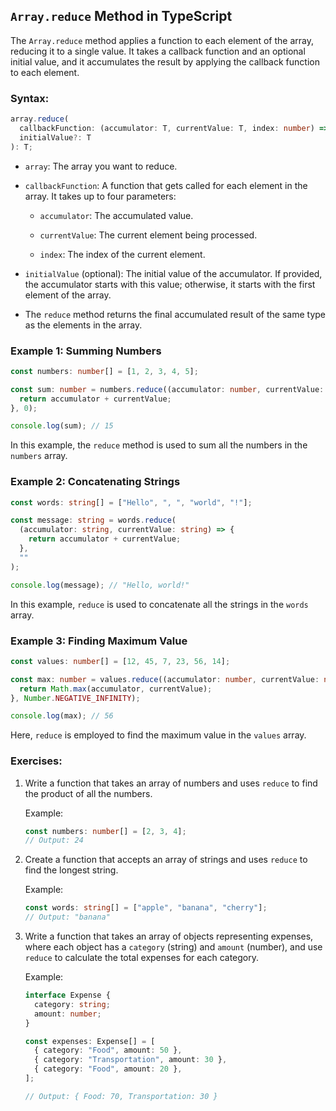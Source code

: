 ## `Array.reduce` Method in TypeScript

The `Array.reduce` method applies a function to each element of the array, reducing it to a single value. It takes a callback function and an optional initial value, and it accumulates the result by applying the callback function to each element.

### Syntax:

```typescript
array.reduce(
  callbackFunction: (accumulator: T, currentValue: T, index: number) => T,
  initialValue?: T
): T;
```

- `array`: The array you want to reduce.

- `callbackFunction`: A function that gets called for each element in the array. It takes up to four parameters:

  - `accumulator`: The accumulated value.

  - `currentValue`: The current element being processed.

  - `index`: The index of the current element.

- `initialValue` (optional): The initial value of the accumulator. If provided, the accumulator starts with this value; otherwise, it starts with the first element of the array.

- The `reduce` method returns the final accumulated result of the same type as the elements in the array.

### Example 1: Summing Numbers

```typescript
const numbers: number[] = [1, 2, 3, 4, 5];

const sum: number = numbers.reduce((accumulator: number, currentValue: number) => {
  return accumulator + currentValue;
}, 0);

console.log(sum); // 15
```

In this example, the `reduce` method is used to sum all the numbers in the `numbers` array.

### Example 2: Concatenating Strings

```typescript
const words: string[] = ["Hello", ", ", "world", "!"];

const message: string = words.reduce(
  (accumulator: string, currentValue: string) => {
    return accumulator + currentValue;
  },
  ""
);

console.log(message); // "Hello, world!"
```

In this example, `reduce` is used to concatenate all the strings in the `words` array.

### Example 3: Finding Maximum Value

```typescript
const values: number[] = [12, 45, 7, 23, 56, 14];

const max: number = values.reduce((accumulator: number, currentValue: number) => {
  return Math.max(accumulator, currentValue);
}, Number.NEGATIVE_INFINITY);

console.log(max); // 56
```

Here, `reduce` is employed to find the maximum value in the `values` array.

### Exercises:

1. Write a function that takes an array of numbers and uses `reduce` to find the product of all the numbers.

   Example:
   ```typescript
   const numbers: number[] = [2, 3, 4];
   // Output: 24
   ```

2. Create a function that accepts an array of strings and uses `reduce` to find the longest string.

   Example:
   ```typescript
   const words: string[] = ["apple", "banana", "cherry"];
   // Output: "banana"
   ```

3. Write a function that takes an array of objects representing expenses, where each object has a `category` (string) and `amount` (number), and use `reduce` to calculate the total expenses for each category.

   Example:
   ```typescript
   interface Expense {
     category: string;
     amount: number;
   }

   const expenses: Expense[] = [
     { category: "Food", amount: 50 },
     { category: "Transportation", amount: 30 },
     { category: "Food", amount: 20 },
   ];

   // Output: { Food: 70, Transportation: 30 }
   ```

